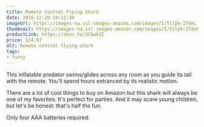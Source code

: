 ```yaml
---
title: Remote Control Flying Shark
date: 2018-12-29 14:12:34
imageUrl: https://images-na.ssl-images-amazon.com/images/I/51lpk-ITdeL._SX522_.jpg
thumbnail: https://images-na.ssl-images-amazon.com/images/I/51lpk-ITdeL._SR600,315_.jpg
productLink: https://amzn.to/2CbwkZI
price: $34.97
alt: Remote control flying shark
tags:
- funny
---
```


This inflatable predator swims/glides across any room as you guide its tail with the remote. You'll spend hours entranced by its realistic motion.

There are a lot of cool things to buy on Amazon but this shark will always be one of my favorites. It's perfect for parties. And it may scare young children, but let's be honest: that's half the fun.

Only four AAA batteries required.
